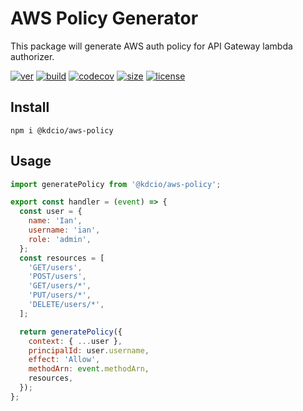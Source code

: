 # AWS Policy Generator

This package will generate AWS auth policy for API Gateway lambda authorizer.

[![ver](https://img.shields.io/npm/v/@kdcio/aws-policy)](https://www.npmjs.com/package/@kdcio/aws-policy)
[![build](https://img.shields.io/github/workflow/status/kdcio/aws-policy/build)](https://github.com/kdcio/aws-policy/actions?query=workflow%3Abuild)
[![codecov](https://img.shields.io/codecov/c/github/kdcio/aws-policy)](https://codecov.io/gh/kdcio/aws-policy)
[![size](https://img.shields.io/bundlephobia/min/@kdcio/aws-policy)](https://bundlephobia.com/result?p=@kdcio/aws-policy)
[![license](https://img.shields.io/github/license/kdcio/aws-policy)](https://github.com/kdcio/aws-policy/blob/master/LICENSE)

## Install

```terminal
npm i @kdcio/aws-policy
```

## Usage

```javascript
import generatePolicy from '@kdcio/aws-policy';

export const handler = (event) => {
  const user = {
    name: 'Ian',
    username: 'ian',
    role: 'admin',
  };
  const resources = [
    'GET/users',
    'POST/users',
    'GET/users/*',
    'PUT/users/*',
    'DELETE/users/*',
  ];

  return generatePolicy({
    context: { ...user },
    principalId: user.username,
    effect: 'Allow',
    methodArn: event.methodArn,
    resources,
  });
};
```
